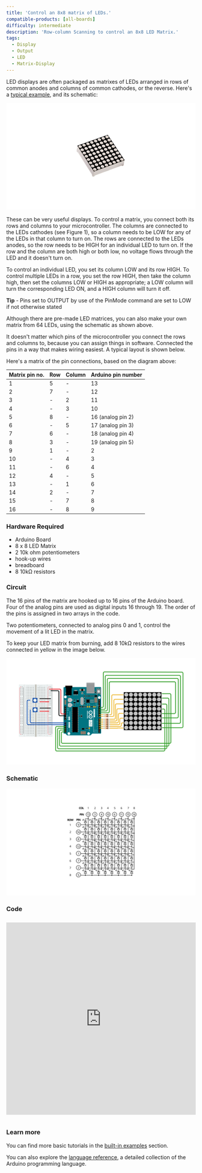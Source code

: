 ```yaml
---
title: 'Control an 8x8 matrix of LEDs.'
compatible-products: [all-boards]
difficulty: intermediate
description: 'Row-column Scanning to control an 8x8 LED Matrix.'
tags: 
  - Display
  - Output
  - LED
  - Matrix-Display
---
```


LED displays are often packaged as matrixes of LEDs arranged in rows of common anodes and columns of common cathodes, or the reverse.  Here's a [typical example](http://sigma.octopart.com/140413/datasheet/Lumex-LDM-24488NI.pdf), and its schematic:

![](assets/8x8-LED-Matrix.png)

These can be very useful displays. To control a matrix, you connect both its rows and columns to your microcontroller. The columns are connected to the LEDs cathodes (see Figure 1), so a column needs to be LOW for any of the LEDs in that column to turn on.  The rows are connected to the LEDs anodes, so the row needs to be HIGH for an individual LED to turn on. If the row and the column are both high or both low, no voltage flows through the LED and it doesn't turn on.

To control an individual LED, you set its column LOW and its row HIGH.  To control multiple LEDs in a row, you set the row HIGH, then take the column high, then set the columns LOW or HIGH as appropriate; a LOW column will turn the corresponding LED ON, and a HIGH column will turn it off.

**Tip** - Pins set to OUTPUT by use of the PinMode command are set to LOW if not otherwise stated

Although there are pre-made LED matrices, you can also make your own matrix from 64 LEDs, using the schematic as shown above.

It doesn't matter which pins of the microcontroller you connect the rows and columns to, because you can assign things in software. Connected the pins in a way that makes wiring easiest. A typical layout is shown below.

Here's a matrix of the pin connections, based on the diagram above:

| **Matrix pin no.** | **Row** | **Column** | **Arduino pin number** |
| ------------------ | ------- | ---------- | ---------------------- |
| 1                  | 5       | -          | 13                     |
| 2                  | 7       | -          | 12                     |
| 3                  | -       | 2          | 11                     |
| 4                  | -       | 3          | 10                     |
| 5                  | 8       | -          | 16 (analog pin 2)      |
| 6                  | -       | 5          | 17 (analog pin 3)      |
| 7                  | 6       | -          | 18 (analog pin 4)      |
| 8                  | 3       | -          | 19 (analog pin 5)      |
| 9                  | 1       | -          | 2                      |
| 10                 | -       | 4          | 3                      |
| 11                 | -       | 6          | 4                      |
| 12                 | 4       | -          | 5                      |
| 13                 | -       | 1          | 6                      |
| 14                 | 2       | -          | 7                      |
| 15                 | -       | 7          | 8                      |
| 16                 | -       | 8          | 9                      |

### Hardware Required

- Arduino Board
- 8 x 8 LED Matrix
- 2 10k ohm potentiometers
- hook-up wires
- breadboard
- 8 10kΩ resistors

### Circuit

The 16 pins of the matrix are hooked up to 16 pins of the Arduino board.  Four of the analog pins are used as digital inputs 16 through 19. The order of the pins is assigned in two arrays in the code.

Two potentiometers, connected to analog pins 0 and 1,  control the movement of a lit LED in the matrix.

To keep your LED matrix from burning, add 8 10kΩ resistors to the wires connected in yellow in the image below.

![Circuit diagram of the LED matrix.](assets/circuit.png)


### Schematic

![Schematic of the LED matrix.](assets/schematic.png)

### Code

<iframe src='https://create.arduino.cc/example/builtin/07.Display%5CRowColumnScanning/RowColumnScanning/preview?embed&snippet' style='height:510px;width:100%;margin:10px 0' frameborder='0'></iframe>

### Learn more

You can find more basic tutorials in the [built-in examples](/built-in-examples) section.

You can also explore the [language reference](https://www.arduino.cc/reference/en/), a detailed collection of the Arduino programming language.
